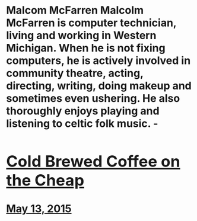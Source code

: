 # Malcom McFarren Malcolm McFarren is computer technician, living and working in Western Michigan. When he is not fixing computers, he is actively involved in community theatre, acting, directing, writing, doing makeup and sometimes even ushering. He also thoroughly enjoys playing and listening to celtic folk music. - [<h2>Cold Brewed Coffee on the Cheap</h2>May 13, 2015](https://ineedcoffee.com/cold-brewed-coffee-on-the-cheap/)